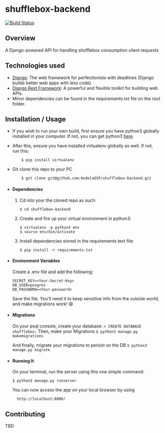 # shufflebox-backend
[![Build Status](https://travis-ci.org/AndelaOSP/shufflebox-backend.svg?branch=develop)](https://travis-ci.org/AndelaOSP/shufflebox-backend)

## Overview
A Django-powered API for handling shufflebox consumption client requests

## Technologies used
* [Django](https://www.djangoproject.com/): The web framework for perfectionists with deadlines (Django builds better web apps with less code).
* [Django Rest Framework](http://www.django-rest-framework.org/): A powerful and flexible toolkit for building web APIs.
* Minor dependencies can be found in the requirements.txt file on the root folder.


## Installation / Usage
* If you wish to run your own build, first ensure you have python3 globally installed in your computer. If not, you can get python3 [here](https://www.python.org).
* After this, ensure you have installed virtualenv globally as well. If not, run this:
    ```
        $ pip install virtualenv
    ```
* Git clone this repo to your PC
    ```
        $ git clone git@github.com:AndelaOSP/shufflebox-backend.git
    ```


* #### Dependencies
    1. Cd into your the cloned repo as such:
        ```
        $ cd shufflebox-backend
        ```

    2. Create and fire up your virtual environment in python3:
        ```
        $ virtualenv -p python3 env
        $ source env/bin/activate
        ```
    3. Install dependencies stored in the requirements text file:
        ```
        $ pip install -r requirements.txt
        ```

* #### Environment Variables
    Create a .env file and add the following:
    ```
    SECRET_KEY=<Your-Secret-Key>
    DB_USER=posgres
    DB_PASSWORD=<Your-password>
    ```

    Save the file. You'll need it to keep sensitive info from the outside world, and make migrations work! 😄

* #### Migrations
    On your psql console, create your database:
       ```
       > CREATE DATABASE shufflebox;
       ```
    Then, make your Migrations
       ```
       $ python3 manage.py makemigrations
       ```

    And finally, migrate your migrations to persist on the DB
       ```
       $ python3 manage.py migrate
       ```

* #### Running It
    On your terminal, run the server using this one simple command:
    ```
    $ python3 manage.py runserver
    ```
    You can now access the app on your local browser by using
    ```
      http://localhost:8000/
    ```

## Contributing
TBD
